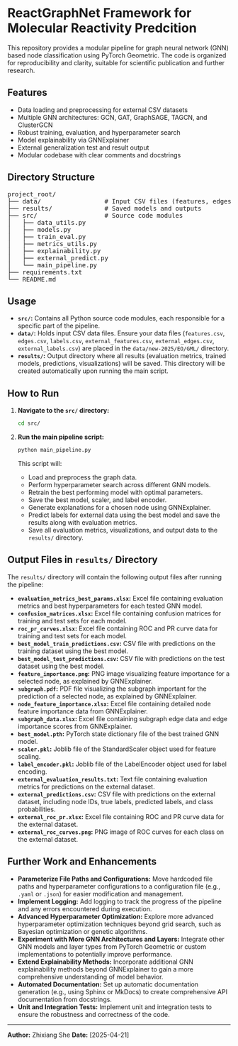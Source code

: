 # ReactGraphNet Framework for Molecular Reactivity Predcition

This repository provides a modular pipeline for graph neural network (GNN) based node classification using PyTorch Geometric. The code is organized for reproducibility and clarity, suitable for scientific publication and further research.

## Features

- Data loading and preprocessing for external CSV datasets  
- Multiple GNN architectures: GCN, GAT, GraphSAGE, TAGCN, and ClusterGCN  
- Robust training, evaluation, and hyperparameter search  
- Model explainability via GNNExplainer  
- External generalization test and result output  
- Modular codebase with clear comments and docstrings

## Directory Structure

<pre>
project_root/
├── data/                 # Input CSV files (features, edges, labels)
├── results/              # Saved models and outputs
├── src/                  # Source code modules
│   ├── data_utils.py
│   ├── models.py
│   ├── train_eval.py
│   ├── metrics_utils.py
│   ├── explainability.py
│   ├── external_predict.py
│   └── main_pipeline.py
├── requirements.txt
└── README.md
</pre>


## Usage

*   **`src/`:** Contains all Python source code modules, each responsible for a specific part of the pipeline.
*   **`data/`:**  Holds input CSV data files.  Ensure your data files (`features.csv`, `edges.csv`, `labels.csv`, `external_features.csv`, `external_edges.csv`, `external_labels.csv`) are placed in the `data/new-2025/EO/GML/` directory.
*   **`results/`:**  Output directory where all results (evaluation metrics, trained models, predictions, visualizations) will be saved. This directory will be created automatically upon running the main script.

## How to Run

1.  **Navigate to the `src/` directory:**

    ```bash
    cd src/
    ```

2.  **Run the main pipeline script:**

    ```bash
    python main_pipeline.py
    ```

    This script will:
    *   Load and preprocess the graph data.
    *   Perform hyperparameter search across different GNN models.
    *   Retrain the best performing model with optimal parameters.
    *   Save the best model, scaler, and label encoder.
    *   Generate explanations for a chosen node using GNNExplainer.
    *   Predict labels for external data using the best model and save the results along with evaluation metrics.
    *   Save all evaluation metrics, visualizations, and output data to the `results/` directory.

## Output Files in `results/` Directory

The `results/` directory will contain the following output files after running the pipeline:

*   **`evaluation_metrics_best_params.xlsx`:** Excel file containing evaluation metrics and best hyperparameters for each tested GNN model.
*   **`confusion_matrices.xlsx`:** Excel file containing confusion matrices for training and test sets for each model.
*   **`roc_pr_curves.xlsx`:** Excel file containing ROC and PR curve data for training and test sets for each model.
*   **`best_model_train_predictions.csv`:** CSV file with predictions on the training dataset using the best model.
*   **`best_model_test_predictions.csv`:** CSV file with predictions on the test dataset using the best model.
*   **`feature_importance.png`:** PNG image visualizing feature importance for a selected node, as explained by GNNExplainer.
*   **`subgraph.pdf`:** PDF file visualizing the subgraph important for the prediction of a selected node, as explained by GNNExplainer.
*   **`node_feature_importance.xlsx`:** Excel file containing detailed node feature importance data from GNNExplainer.
*   **`subgraph_data.xlsx`:** Excel file containing subgraph edge data and edge importance scores from GNNExplainer.
*   **`best_model.pth`:** PyTorch state dictionary file of the best trained GNN model.
*   **`scaler.pkl`:** Joblib file of the StandardScaler object used for feature scaling.
*   **`label_encoder.pkl`:** Joblib file of the LabelEncoder object used for label encoding.
*   **`external_evaluation_results.txt`:** Text file containing evaluation metrics for predictions on the external dataset.
*   **`external_predictions.csv`:** CSV file with predictions on the external dataset, including node IDs, true labels, predicted labels, and class probabilities.
*   **`external_roc_pr.xlsx`:** Excel file containing ROC and PR curve data for the external dataset.
*   **`external_roc_curves.png`:** PNG image of ROC curves for each class on the external dataset.

## Further Work and Enhancements

*   **Parameterize File Paths and Configurations:** Move hardcoded file paths and hyperparameter configurations to a configuration file (e.g., `.yaml` or `.json`) for easier modification and management.
*   **Implement Logging:** Add logging to track the progress of the pipeline and any errors encountered during execution.
*   **Advanced Hyperparameter Optimization:** Explore more advanced hyperparameter optimization techniques beyond grid search, such as Bayesian optimization or genetic algorithms.
*   **Experiment with More GNN Architectures and Layers:** Integrate other GNN models and layer types from PyTorch Geometric or custom implementations to potentially improve performance.
*   **Extend Explainability Methods:** Incorporate additional GNN explainability methods beyond GNNExplainer to gain a more comprehensive understanding of model behavior.
*   **Automated Documentation:** Set up automatic documentation generation (e.g., using Sphinx or MkDocs) to create comprehensive API documentation from docstrings.
*   **Unit and Integration Tests:** Implement unit and integration tests to ensure the robustness and correctness of the code.


---
**Author:** Zhixiang She
**Date:** [2025-04-21]
